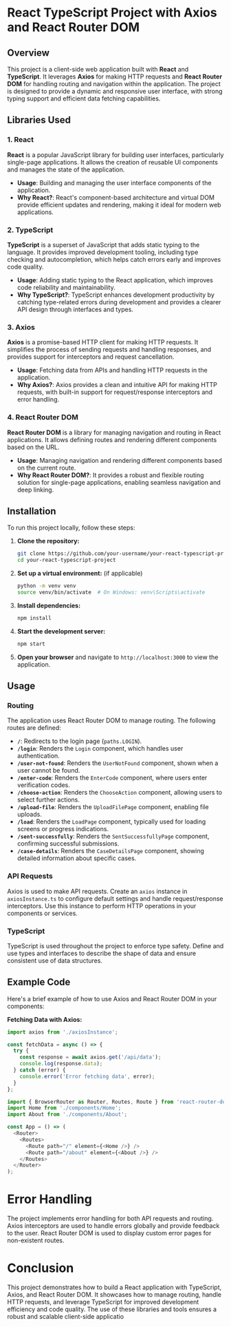 # React TypeScript Project with Axios and React Router DOM

## Overview

This project is a client-side web application built with **React** and **TypeScript**. It leverages **Axios** for making HTTP requests and **React Router DOM** for handling routing and navigation within the application. The project is designed to provide a dynamic and responsive user interface, with strong typing support and efficient data fetching capabilities.

## Libraries Used

### 1. React
**React** is a popular JavaScript library for building user interfaces, particularly single-page applications. It allows the creation of reusable UI components and manages the state of the application.

- **Usage**: Building and managing the user interface components of the application.
- **Why React?**: React's component-based architecture and virtual DOM provide efficient updates and rendering, making it ideal for modern web applications.

### 2. TypeScript
**TypeScript** is a superset of JavaScript that adds static typing to the language. It provides improved development tooling, including type checking and autocompletion, which helps catch errors early and improves code quality.

- **Usage**: Adding static typing to the React application, which improves code reliability and maintainability.
- **Why TypeScript?**: TypeScript enhances development productivity by catching type-related errors during development and provides a clearer API design through interfaces and types.

### 3. Axios
**Axios** is a promise-based HTTP client for making HTTP requests. It simplifies the process of sending requests and handling responses, and provides support for interceptors and request cancellation.

- **Usage**: Fetching data from APIs and handling HTTP requests in the application.
- **Why Axios?**: Axios provides a clean and intuitive API for making HTTP requests, with built-in support for request/response interceptors and error handling.

### 4. React Router DOM
**React Router DOM** is a library for managing navigation and routing in React applications. It allows defining routes and rendering different components based on the URL.

- **Usage**: Managing navigation and rendering different components based on the current route.
- **Why React Router DOM?**: It provides a robust and flexible routing solution for single-page applications, enabling seamless navigation and deep linking.

## Installation

To run this project locally, follow these steps:

1. **Clone the repository:**

    ```bash
    git clone https://github.com/your-username/your-react-typescript-project.git
    cd your-react-typescript-project
    ```

2. **Set up a virtual environment:** (if applicable)

    ```bash
    python -m venv venv
    source venv/bin/activate  # On Windows: venv\Scripts\activate
    ```

3. **Install dependencies:**

    ```bash
    npm install
    ```

4. **Start the development server:**

    ```bash
    npm start
    ```

5. **Open your browser** and navigate to `http://localhost:3000` to view the application.

## Usage

### Routing
The application uses React Router DOM to manage routing. The following routes are defined:

- **`/`**: Redirects to the login page (`paths.LOGIN`).
- **`/login`**: Renders the `Login` component, which handles user authentication.
- **`/user-not-found`**: Renders the `UserNotFound` component, shown when a user cannot be found.
- **`/enter-code`**: Renders the `EnterCode` component, where users enter verification codes.
- **`/choose-action`**: Renders the `ChooseAction` component, allowing users to select further actions.
- **`/upload-file`**: Renders the `UploadFilePage` component, enabling file uploads.
- **`/load`**: Renders the `LoadPage` component, typically used for loading screens or progress indications.
- **`/sent-successfully`**: Renders the `SentSuccessfullyPage` component, confirming successful submissions.
- **`/case-details`**: Renders the `CaseDetailsPage` component, showing detailed information about specific cases.

### API Requests
Axios is used to make API requests. Create an `axios` instance in `axiosInstance.ts` to configure default settings and handle request/response interceptors. Use this instance to perform HTTP operations in your components or services.

### TypeScript
TypeScript is used throughout the project to enforce type safety. Define and use types and interfaces to describe the shape of data and ensure consistent use of data structures.

## Example Code

Here's a brief example of how to use Axios and React Router DOM in your components:

**Fetching Data with Axios:**

```typescript
import axios from './axiosInstance';

const fetchData = async () => {
  try {
    const response = await axios.get('/api/data');
    console.log(response.data);
  } catch (error) {
    console.error('Error fetching data', error);
  }
};
```
```typescript
import { BrowserRouter as Router, Routes, Route } from 'react-router-dom';
import Home from './components/Home';
import About from './components/About';

const App = () => (
  <Router>
    <Routes>
      <Route path="/" element={<Home />} />
      <Route path="/about" element={<About />} />
    </Routes>
  </Router>
);

```
# Error Handling

The project implements error handling for both API requests and routing. Axios interceptors are used to handle errors globally and provide feedback to the user. React Router DOM is used to display custom error pages for non-existent routes.

# Conclusion

This project demonstrates how to build a React application with TypeScript, Axios, and React Router DOM. It showcases how to manage routing, handle HTTP requests, and leverage TypeScript for improved development efficiency and code quality. The use of these libraries and tools ensures a robust and scalable client-side applicatio
